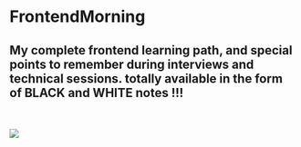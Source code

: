 # FrontendMorning
## My complete frontend learning path, and special points to remember during interviews and technical sessions. totally available in the form of BLACK and WHITE notes !!!
</br>
</br>
<img src="https://mommyp-prod.s3.amazonaws.com/html_css_javascript.jpeg">
